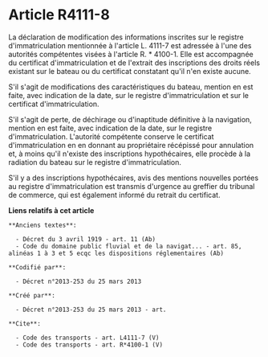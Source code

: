 # Article R4111-8

La déclaration de modification des informations inscrites sur le registre d'immatriculation mentionnée à l'article L. 4111-7
est adressée à l'une des autorités compétentes visées à l'article R. * 4100-1. Elle est accompagnée du certificat
d'immatriculation et de l'extrait des inscriptions des droits réels existant sur le bateau ou du certificat constatant qu'il
n'en existe aucune. 

S'il s'agit de modifications des caractéristiques du bateau, mention en est faite, avec indication de la date, sur le
registre d'immatriculation et sur le certificat d'immatriculation. 

S'il s'agit de perte, de déchirage ou d'inaptitude définitive à la navigation, mention en est faite, avec indication de la
date, sur le registre d'immatriculation. L'autorité compétente conserve le certificat d'immatriculation en en donnant au
propriétaire récépissé pour annulation et, à moins qu'il n'existe des inscriptions hypothécaires, elle procède à la radiation
du bateau sur le registre d'immatriculation. 

S'il y a des inscriptions hypothécaires, avis des mentions nouvelles portées au registre d'immatriculation est transmis
d'urgence au greffier du tribunal de commerce, qui est également informé du retrait du certificat.

**Liens relatifs à cet article**

	**Anciens textes**:

	  - Décret du 3 avril 1919 - art. 11 (Ab)
	  - Code du domaine public fluvial et de la navigat... - art. 85, alinéas 1 à 3 et 5 ecqc les dispositions réglementaires (Ab)

	**Codifié par**:

	  - Décret n°2013-253 du 25 mars 2013

	**Créé par**:

	  - Décret n°2013-253 du 25 mars 2013 - art.

	**Cite**:

	  - Code des transports - art. L4111-7 (V)
	  - Code des transports - art. R*4100-1 (V)

